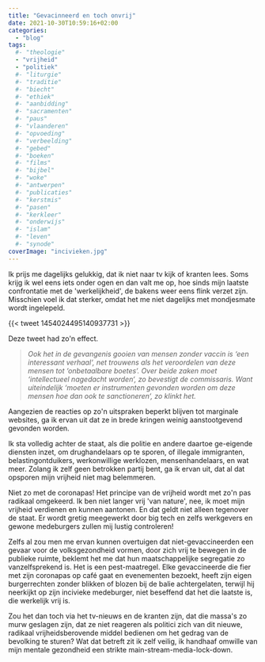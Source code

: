 ```yaml
---
title: "Gevacinneerd en toch onvrij"
date: 2021-10-30T10:59:16+02:00
categories: 
  - "blog"
tags:
  #- "theologie"
  - "vrijheid"
  - "politiek"
  #- "liturgie"
  #- "traditie"
  #- "biecht"
  #- "ethiek"
  #- "aanbidding"
  #- "sacramenten"
  #- "paus"
  #- "vlaanderen"
  #- "opvoeding"
  #- "verbeelding"
  #- "gebed"
  #- "boeken"
  #- "films"
  #- "bijbel"
  #- "woke"
  #- "antwerpen"
  #- "publicaties"
  #- "kerstmis"
  #- "pasen"
  #- "kerkleer"
  #- "onderwijs"
  #- "islam"
  #- "leven"
  #- "synode"
coverImage: "incivieken.jpg"
---
```


Ik prijs me dagelijks gelukkig, dat ik niet naar tv kijk of kranten lees. Soms krijg ik wel eens iets onder ogen en dan valt me op, hoe sinds mijn laatste confrontatie met de 'werkelijkheid', de bakens weer eens flink verzet zijn. Misschien voel ik dat sterker, omdat het me niet dagelijks met mondjesmate wordt ingelepeld.

{{< tweet 1454024495140937731 >}}

Deze tweet had zo'n effect. 

> *Ook het in de gevangenis gooien van mensen zonder vaccin is ‘een interessant verhaal‘, net trouwens als het veroordelen van deze mensen tot ‘onbetaalbare boetes‘. Over beide zaken moet ‘intellectueel nagedacht worden‘, zo bevestigt de commissaris. Want uiteindelijk ‘moeten er instrumenten gevonden worden om deze mensen hoe dan ook te sanctioneren‘, zo klinkt het.*

Aangezien de reacties op zo'n uitspraken beperkt blijven tot marginale websites, ga ik ervan uit dat ze in brede kringen weinig aanstootgevend gevonden worden. 

Ik sta volledig achter de staat, als die politie en andere daartoe ge-eigende diensten inzet, om drughandelaars op te sporen, of illegale immigranten, belastingontduikers, werkonwillige werklozen, mensenhandelaars, en wat meer. Zolang ik zelf geen betrokken partij bent, ga ik ervan uit, dat al dat opsporen mijn vrijheid niet mag belemmeren.

Niet zo met de coronapas! Het principe van de vrijheid wordt met zo'n pas radikaal omgekeerd. Ik ben  niet langer vrij 'van nature', nee, ik moet mijn vrijheid verdienen en kunnen aantonen. En dat geldt niet alleen tegenover de staat. Er wordt gretig meegewerkt door big tech en zelfs werkgevers en gewone medeburgers zullen mij lustig controleren!

Zelfs al zou men me ervan kunnen overtuigen dat niet-gevaccineerden een gevaar voor de volksgezondheid vormen, door zich vrij te bewegen in de publieke ruimte, beklemt het me dat hun maatschappelijke segregatie zo vanzelfsprekend is. Het is een pest-maatregel. Elke gevaccineerde die fier met zijn coronapas op café gaat en evenementen bezoekt, heeft zijn eigen burgerrechten zonder blikken of blozen bij de balie achtergelaten, terwijl hij neerkijkt op zijn incivieke medeburger, niet beseffend dat het die laatste is, die werkelijk vrij is.

Zou het dan toch via het tv-nieuws en de kranten zijn, dat die massa's zo murw geslagen zijn, dat ze niet reageren als politici zich van dit nieuwe, radikaal vrijheidsberovende middel bedienen om het gedrag van de bevolking te sturen? Wat dat betreft zit ik zelf veilig, ik handhaaf omwille van mijn mentale gezondheid een strikte main-stream-media-lock-down.

